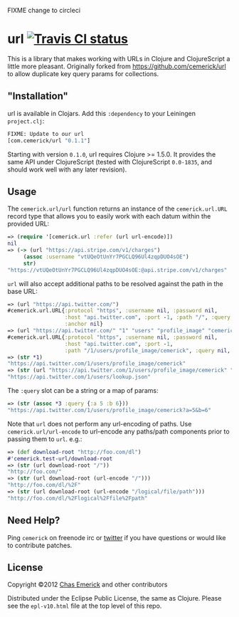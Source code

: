 
FIXME change to circleci
# url [![Travis CI status](https://secure.travis-ci.org/cemerick/url.png)](http://travis-ci.org/#!/cemerick/url/builds)

This is a library that makes working with URLs in Clojure and ClojureScript a little more pleasant. Originally forked
from https://github.com/cemerick/url to allow duplicate key query params for collections.

## "Installation"

url is available in Clojars. Add this `:dependency` to your Leiningen `project.clj`:

```clojure
FIXME: Update to our url
[com.cemerick/url "0.1.1"]
```

Starting with version `0.1.0`, url requires Clojure >= 1.5.0. It provides the same API under ClojureScript (tested with
ClojureScript `0.0-1835`, and should work well with any later revision).

## Usage

The `cemerick.url/url` function returns an instance of the `cemerick.url.URL` record type that allows you to easily work
with each datum within the provided URL:

```clojure
=> (require '[cemerick.url :refer (url url-encode)])
nil
=> (-> (url "https://api.stripe.com/v1/charges")
     (assoc :username "vtUQeOtUnYr7PGCLQ96Ul4zqpDUO4sOE")
     str)
"https://vtUQeOtUnYr7PGCLQ96Ul4zqpDUO4sOE:@api.stripe.com/v1/charges"
```

`url` will also accept additional paths to be resolved against the path
in the base URL:

```clojure
=> (url "https://api.twitter.com/")
#cemerick.url.URL{:protocol "https", :username nil, :password nil,
                  :host "api.twitter.com", :port -1, :path "/", :query nil,
                  :anchor nil}
=> (url "https://api.twitter.com/" "1" "users" "profile_image" "cemerick")
#cemerick.url.URL{:protocol "https", :username nil, :password nil,
                  :host "api.twitter.com", :port -1,
                  :path "/1/users/profile_image/cemerick", :query nil, :anchor nil}
=> (str *1)
"https://api.twitter.com/1/users/profile_image/cemerick"
=> (str (url "https://api.twitter.com/1/users/profile_image/cemerick" "../../lookup.json"))
"https://api.twitter.com/1/users/lookup.json"
```

The `:query` slot can be a string or a map of params:

```clojure
=> (str (assoc *3 :query {:a 5 :b 6}))
"https://api.twitter.com/1/users/profile_image/cemerick?a=5&b=6"
```

Note that `url` does not perform any url-encoding of paths. Use
`cemerick.url/url-encode` to url-encode any paths/path components prior
to passing them to `url`. e.g.:

```clojure
=> (def download-root "http://foo.com/dl")
#'cemerick.test-url/download-root
=> (str (url download-root "/"))
"http://foo.com/"
=> (str (url download-root (url-encode "/")))
"http://foo.com/dl/%2F"
=> (str (url download-root (url-encode "/logical/file/path")))
"http://foo.com/dl/%2Flogical%2Ffile%2Fpath"
```
## Need Help?

Ping `cemerick` on freenode irc or
[twitter](http://twitter.com/cemerick) if you have questions or would
like to contribute patches.

## License

Copyright ©2012 [Chas Emerick](http://cemerick.com) and other contributors

Distributed under the Eclipse Public License, the same as Clojure.
Please see the `epl-v10.html` file at the top level of this repo.
